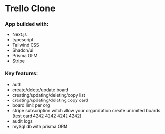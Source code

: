# Trello Clone
### App builded with:
- Next.js
- typescript
- Tailwind CSS
- Shadcn/ui 
- Prisma ORM
- Stripe
### Key features:
- auth
- create/delete/update board
- creating/updating/deleting/copy list
- creating/updating/deleting.copy card
- board limit per org
- stripe subscription witch allow your organization create unlimited boards (test card 4242 4242 4242 4242)
- audit logs
- mySql db with prisma ORM
  
